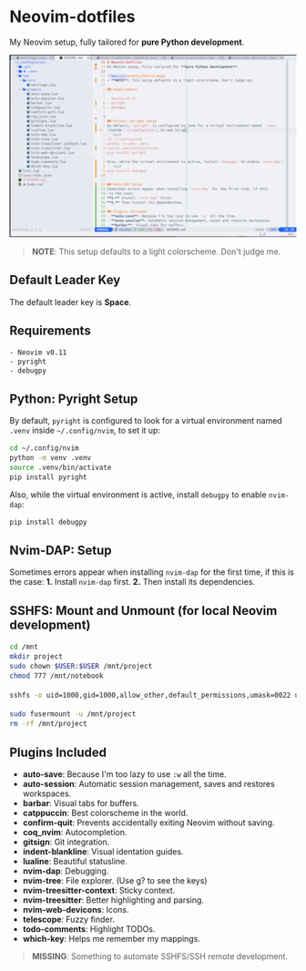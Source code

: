 # Neovim-dotfiles
My Neovim setup, fully tailored for **pure Python development**.

![Neovim](assets/neovim.png)
> **NOTE**: This setup defaults to a light colorscheme. Don't judge me.

## Default Leader Key
The default leader key is **Space**.

## Requirements
```
- Neovim v0.11
- pyright
- debugpy
```

## Python: Pyright Setup
By default, `pyright` is configured to look for a virtual environment named `.venv`
 inside `~/.config/nvim`, to set it up:
```bash
cd ~/.config/nvim
python -m venv .venv
source .venv/bin/activate
pip install pyright
```
Also, while the virtual environment is active, install `debugpy` to enable `nvim-dap`:
```bash
pip install debugpy
```

## Nvim-DAP: Setup
Sometimes errors appear when installing `nvim-dap` for the first time, if this
 is the case:
**1.** Install `nvim-dap` first.
**2.** Then install its dependencies.

## SSHFS: Mount and Unmount (for local Neovim development)
```bash
cd /mnt
mkdir project
sudo chown $USER:$USER /mnt/project
chmod 777 /mnt/notebook

sshfs -o uid=1000,gid=1000,allow_other,default_permissions,umask=0022 user@host:/project_path /mnt/project

sudo fusermount -u /mnt/project
rm -rf /mnt/project
```

## Plugins Included
- **auto-save**: Because I'm too lazy to use `:w` all the time.
- **auto-session**: Automatic session management, saves and restores workspaces.
- **barbar**: Visual tabs for buffers.
- **catppuccin**: Best colorscheme in the world.
- **confirm-quit**: Prevents accidentally exiting Neovim without saving.
- **coq_nvim**: Autocompletion.
- **gitsign**: Git integration.
- **indent-blankline**: Visual identation guides.
- **lualine**: Beautiful statusline.
- **nvim-dap**: Debugging.
- **nvim-tree**: File explorer. (Use g? to see the keys)
- **nvim-treesitter-context**: Sticky context.
- **nvim-treesitter**: Better highlighting and parsing.
- **nvim-web-devicons**: Icons.
- **telescope**: Fuzzy finder.
- **todo-comments**: Highlight TODOs.
- **which-key**: Helps me remember my mappings.

> **MISSING**: Something to automate SSHFS/SSH remote development.
